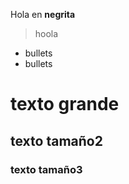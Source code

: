 Hola en **negrita**

> hoola

* bullets
* bullets

# texto grande
## texto tamaño2
### texto tamaño3